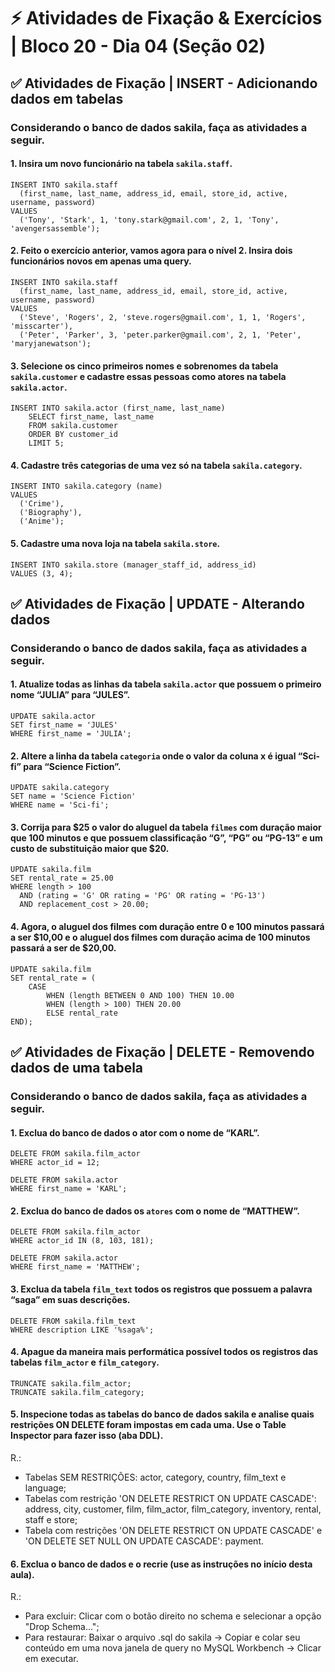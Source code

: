 # &#9889; Atividades de Fixação & Exercícios | Bloco 20 - Dia 04 (Seção 02)

## &#9989; Atividades de Fixação | INSERT - Adicionando dados em tabelas
### Considerando o banco de dados sakila, faça as atividades a seguir.

#### 1. Insira um novo funcionário na tabela `sakila.staff`.
```
INSERT INTO sakila.staff
  (first_name, last_name, address_id, email, store_id, active, username, password)
VALUES
  ('Tony', 'Stark', 1, 'tony.stark@gmail.com', 2, 1, 'Tony', 'avengersassemble');
```

#### 2. Feito o exercício anterior, vamos agora para o nível 2. Insira dois funcionários novos em apenas uma query.
```
INSERT INTO sakila.staff
  (first_name, last_name, address_id, email, store_id, active, username, password)
VALUES
  ('Steve', 'Rogers', 2, 'steve.rogers@gmail.com', 1, 1, 'Rogers', 'misscarter'),
  ('Peter', 'Parker', 3, 'peter.parker@gmail.com', 2, 1, 'Peter', 'maryjanewatson');
```

#### 3. Selecione os cinco primeiros nomes e sobrenomes da tabela `sakila.customer` e cadastre essas pessoas como atores na tabela `sakila.actor`.
```
INSERT INTO sakila.actor (first_name, last_name)
    SELECT first_name, last_name
    FROM sakila.customer
    ORDER BY customer_id
    LIMIT 5;
```

#### 4. Cadastre três categorias de uma vez só na tabela `sakila.category`.
```
INSERT INTO sakila.category (name) 
VALUES
  ('Crime'),
  ('Biography'),
  ('Anime');
```

#### 5. Cadastre uma nova loja na tabela `sakila.store`.
```
INSERT INTO sakila.store (manager_staff_id, address_id) 
VALUES (3, 4);
```

## &#9989; Atividades de Fixação | UPDATE - Alterando dados
### Considerando o banco de dados sakila, faça as atividades a seguir.

#### 1. Atualize todas as linhas da tabela `sakila.actor` que possuem o primeiro nome “JULIA” para “JULES”.
```
UPDATE sakila.actor
SET first_name = 'JULES'
WHERE first_name = 'JULIA';
```

#### 2. Altere a linha da tabela `categoria` onde o valor da coluna x é igual “Sci-fi” para “Science Fiction”.
```
UPDATE sakila.category
SET name = 'Science Fiction'
WHERE name = 'Sci-fi';
```

#### 3. Corrija para $25 o valor do aluguel da tabela `filmes` com duração maior que 100 minutos e que possuem classificação “G”, “PG” ou “PG-13” e um custo de substituição maior que $20.
```
UPDATE sakila.film
SET rental_rate = 25.00
WHERE length > 100
  AND (rating = 'G' OR rating = 'PG' OR rating = 'PG-13')
  AND replacement_cost > 20.00;
```

#### 4. Agora, o aluguel dos filmes com duração entre 0 e 100 minutos passará a ser $10,00 e o aluguel dos filmes com duração acima de 100 minutos passará a ser de $20,00.
```
UPDATE sakila.film
SET rental_rate = (
	CASE
		WHEN (length BETWEEN 0 AND 100) THEN 10.00
		WHEN (length > 100) THEN 20.00
		ELSE rental_rate
END);
```

## &#9989; Atividades de Fixação | DELETE - Removendo dados de uma tabela
### Considerando o banco de dados sakila, faça as atividades a seguir.

#### 1. Exclua do banco de dados o ator com o nome de “KARL”.
```
DELETE FROM sakila.film_actor
WHERE actor_id = 12;

DELETE FROM sakila.actor
WHERE first_name = 'KARL';
```

#### 2. Exclua do banco de dados os `atores` com o nome de “MATTHEW”.
```
DELETE FROM sakila.film_actor
WHERE actor_id IN (8, 103, 181);

DELETE FROM sakila.actor
WHERE first_name = 'MATTHEW';
```

#### 3. Exclua da tabela `film_text` todos os registros que possuem a palavra “saga” em suas descrições.
```
DELETE FROM sakila.film_text
WHERE description LIKE '%saga%';
```

#### 4. Apague da maneira mais performática possível todos os registros das tabelas `film_actor` e `film_category`.
```
TRUNCATE sakila.film_actor;
TRUNCATE sakila.film_category;
```

#### 5. Inspecione todas as tabelas do banco de dados sakila e analise quais restrições ON DELETE foram impostas em cada uma. Use o Table Inspector para fazer isso (aba DDL).
R.: 
- Tabelas SEM RESTRIÇÕES: actor, category, country, film_text e language;
- Tabelas com restrição 'ON DELETE RESTRICT ON UPDATE CASCADE': address, city, customer, film, film_actor, film_category, inventory, rental, staff e store;
- Tabela com restrições 'ON DELETE RESTRICT ON UPDATE CASCADE' e 'ON DELETE SET NULL ON UPDATE CASCADE': payment.

#### 6. Exclua o banco de dados e o recrie (use as instruções no início desta aula).
R.:
- Para excluir: Clicar com o botão direito no schema e selecionar a opção "Drop Schema...";
- Para restaurar: Baixar o arquivo .sql do sakila → Copiar e colar seu conteúdo em uma nova janela de query no MySQL Workbench → Clicar em executar.
